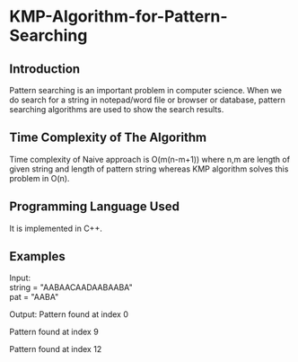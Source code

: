 # KMP-Algorithm-for-Pattern-Searching

## Introduction

Pattern searching is an important problem in computer science. When we do search for a string in notepad/word file or browser or database, pattern searching algorithms are used to show the search results.

## Time Complexity of The Algorithm

Time complexity of Naive approach is O(m(n-m+1)) where n,m are length of given string and length of pattern string whereas KMP algorithm solves this problem in O(n).

## Programming Language Used

It is implemented in C++.

## Examples

Input:  
string =  "AABAACAADAABAABA"                                                                                              
        pat = "AABA"
				
Output: Pattern found at index 0

  Pattern found at index 9
				
  Pattern found at index 12

